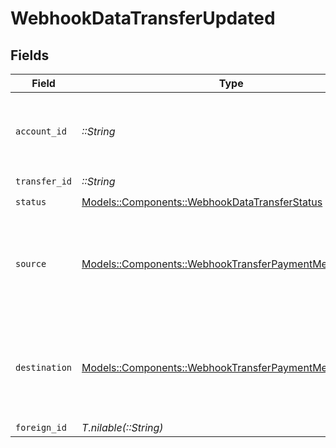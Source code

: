 # WebhookDataTransferUpdated


## Fields

| Field                                                                                                                 | Type                                                                                                                  | Required                                                                                                              | Description                                                                                                           |
| --------------------------------------------------------------------------------------------------------------------- | --------------------------------------------------------------------------------------------------------------------- | --------------------------------------------------------------------------------------------------------------------- | --------------------------------------------------------------------------------------------------------------------- |
| `account_id`                                                                                                          | *::String*                                                                                                            | :heavy_check_mark:                                                                                                    | The accountID which facilitated the transfer.                                                                         |
| `transfer_id`                                                                                                         | *::String*                                                                                                            | :heavy_check_mark:                                                                                                    | N/A                                                                                                                   |
| `status`                                                                                                              | [Models::Components::WebhookDataTransferStatus](../../models/shared/webhookdatatransferstatus.md)                     | :heavy_check_mark:                                                                                                    | N/A                                                                                                                   |
| `source`                                                                                                              | [Models::Components::WebhookTransferPaymentMethodDetails](../../models/shared/webhooktransferpaymentmethoddetails.md) | :heavy_check_mark:                                                                                                    | Payment method details for the source or destination of a transfer.                                                   |
| `destination`                                                                                                         | [Models::Components::WebhookTransferPaymentMethodDetails](../../models/shared/webhooktransferpaymentmethoddetails.md) | :heavy_check_mark:                                                                                                    | Payment method details for the source or destination of a transfer.                                                   |
| `foreign_id`                                                                                                          | *T.nilable(::String)*                                                                                                 | :heavy_minus_sign:                                                                                                    | N/A                                                                                                                   |